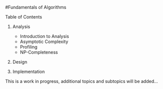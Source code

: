 #Fundamentals of Algorithms

Table of Contents

1. Analysis
   * Introduction to Analysis  
   * Asymptotic Complexity
   * Profiling
   * NP-Completeness

2. Design

3. Implementation


This is a work in progress, additional topics and subtopics will be added...
